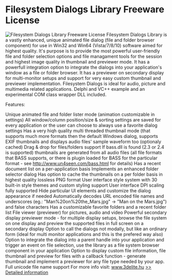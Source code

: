 # Filesystem Dialogs Library Freeware License
![Filesystem Dialogs Library Freeware License](https://mycommerce.akamaized.net/api/pimages/P300958160/BIG/300958160.PNG)
Filesystem Dialogs Library is a vastly enhanced, unique animated file dialog (file and folder browser component) for use in Win32 and Win64 (Vista/7/8/10) software aimed for highest quality. It's purpose is to provide the most powerful user-friendly file and folder selection options and file managament tools for the session and highest image quality in thumbnail and previewer mode. It has a powerfull integration option to integrate the dialogs into your application's window as a file or folder browser. It has a previewer on secondary display for multi-monitor setups and support for very easy custom thumbnail and previewer implementation.
Filesystem Dialogs is ideal for audio, picture and multimedia related applications.
Delphi and VC++ example and an experimental COM class wrapper DLL included.

Features:

Unique animated file and folder lister mode (animation customizable in settings)
All window/column position/size & sorting settings are saved for every application or the user can choose to always use a favorite dialog settings
Has a very hiqh quality multi threaded thumbnail mode (that supports much more formats then the default Windows dialog, supports EXIF thumbnails and displays audio files' sample waveform too (optionaly cached)
Drag & drop for files/folders support
If bass.dll is found (2.3 or 2.4 is supported) thumbnails are generated from all audio files (all file formats that BASS supports, or there is plugin loaded for BASS for the particular format - see http://www.un4seen.com/bass.html for details)
Has a recent document list on a per-application basis
Implements an enhanced folder selector dialog
Has option to cache the thumbnails on a per folder basis in highest quality lossless PNG format
User interface style system with 30 built-in style themes and custom styling support
User interface DPI scaling fully supported
Hide particular UI elements and customize the dialog appearance if needed
Automatically decodes URL encoded file names and underscores (eg.: "Man%20on%20the_Mars.jpg" -> "Man on the Mars.jpg") and false characters
Has a customizable favorite folders and a recent folder list
File viewer (previewer) for pictures, audio and video
Powerful secondary display previewer mode - for multiple display setups, browse the file system on one display and preview the supported files in full screen on a secondary display
Option to call the dialogs not modally, but like an ordinary form (ideal for multi monitor applications and this is the prefered way also)
Option to integrate the dialog into a parent handle into your application and trigger an event on file selection, use the library as a file system browser component in your application
Option to display custom file information, file thumbnail and preview for files with a callback function - generate thumbnail and implement a previewer for any file type needed by your app.
Full unicode file name support
For more info visit: www.3delite.hu
[>> Detailed information](https://secure.shareit.com/shareit/product.html?productid=300958160&affiliateid=200057808)